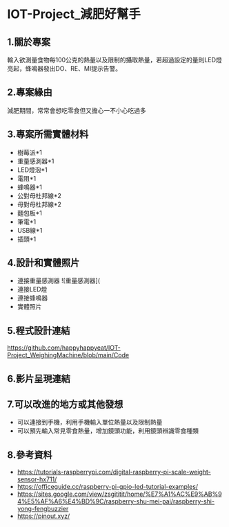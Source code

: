 # IOT-Project_減肥好幫手
## 1.關於專案
輸入欲測量食物每100公克的熱量以及限制的攝取熱量，若超過設定的量則LED燈亮起，蜂鳴器發出DO、RE、MI提示告警。
## 2.專案緣由
減肥期間，常常會想吃零食但又擔心一不小心吃過多
## 3.專案所需實體材料
* 樹莓派*1
* 重量感測器*1
* LED燈泡*1
* 電阻*1
* 蜂鳴器*1
* 公對母杜邦線*2
* 母對母杜邦線*2
* 麵包板*1
* 筆電*1
* USB線*1
* 插頭*1
## 4.設計和實體照片
* 連接重量感測器
  ![重量感測器](
* 連接LED燈
* 連接蜂鳴器
* 實體照片
  

## 5.程式設計連結
https://github.com/happyhappyeat/IOT-Project_WeighingMachine/blob/main/Code
## 6.影片呈現連結
## 7.可以改進的地方或其他發想
* 可以連接到手機，利用手機輸入單位熱量以及限制熱量
* 可以預先輸入常見零食熱量，增加鏡頭功能，利用鏡頭辨識零食種類
## 8.參考資料
* https://tutorials-raspberrypi.com/digital-raspberry-pi-scale-weight-sensor-hx711/
* https://officeguide.cc/raspberry-pi-gpio-led-tutorial-examples/
* https://sites.google.com/view/zsgititit/home/%E7%A1%AC%E9%AB%94%E5%AF%A6%E4%BD%9C/raspberry-shu-mei-pai/raspberry-shi-yong-fengbuzzier
* https://pinout.xyz/

